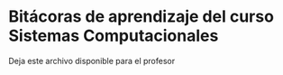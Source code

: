 # Bitácoras de aprendizaje del curso Sistemas Computacionales

Deja este archivo disponible para el profesor
